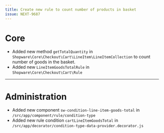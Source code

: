 ```yaml
---
title: Create new rule to count number of products in basket
issue: NEXT-9687
---
```

# Core
* Added new method `getTotalQuantity` in `Shopware\Core\Checkout\Cart\LineItem\LineItemCollection` to count number of goods in the basket.
* Added new `LineItemGoodsTotalRule` in `Shopware\Core\Checkout\Cart\Rule`
___
# Administration
* Added new component `sw-condition-line-item-goods-total` in `/src/app/component/rule/condition-type`
* Added new rule condition `cartLineItemGoodsTotal` in `/src/app/decorator/condition-type-data-provider.decorator.js`

